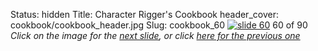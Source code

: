 Status: hidden
Title: Character Rigger's Cookbook
header_cover: cookbook/cookbook_header.jpg
Slug: cookbook_60
[![slide 60](https://dl.dropboxusercontent.com/u/2977490/presentations/cookbook/img60.jpg)](cookbook_61)
60 of 90
_Click on the image for the [next slide](cookbook_61), or click [here for the previous one](cookbook_59)_
